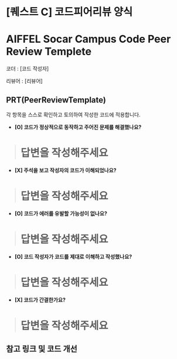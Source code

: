 # [퀘스트 C] 코드피어리뷰 양식

# AIFFEL Socar Campus Code Peer Review Templete

코더 : [코드 작성자]

리뷰어 : [리뷰어]

## PRT(PeerReviewTemplate)

각 항목을 스스로 확인하고 토의하여 작성한 코드에 적용합니다.

- **[O] 코드가 정상적으로 동작하고 주어진 문제를 해결했나요?**

> # 답변을 작성해주세요
> 
- **[X] 주석을 보고 작성자의 코드가 이해되었나요?**

> # 답변을 작성해주세요
> 
- **[O] 코드가 에러를 유발할 가능성이 없나요?**

> # 답변을 작성해주세요
> 
- **[O] 코드 작성자가 코드를 제대로 이해하고 작성했나요?**

> # 답변을 작성해주세요
> 
- **[X] 코드가 간결한가요?**

> # 답변을 작성해주세요
> 

## 참고 링크 및 코드 개선
